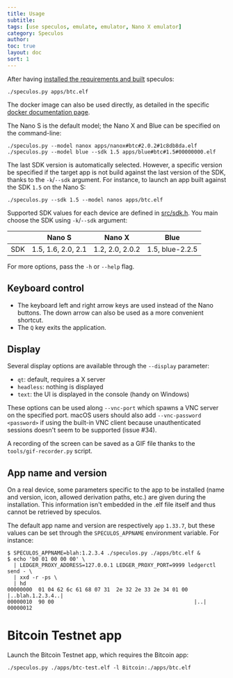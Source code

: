 ```yaml
---
title: Usage
subtitle:
tags: [use speculos, emulate, emulator, Nano X emulator]
category: Speculos
author:
toc: true
layout: doc
sort: 1
---
```


After having [installed the requirements and built](../installation/build.md) speculos:

```shell
./speculos.py apps/btc.elf
```

The docker image can also be used directly, as detailed in the specific [docker documentation page](docker.md).

The Nano S is the default model; the Nano X and Blue can be specified on the
command-line:

```shell
./speculos.py --model nanox apps/nanox#btc#2.0.2#1c8db8da.elf
./speculos.py --model blue --sdk 1.5 apps/blue#btc#1.5#00000000.elf
```

The last SDK version is automatically selected. However, a specific version
be specified if the target app is not build against the last version of the SDK,
thanks to the `-k`/`--sdk` argument. For instance, to launch an app built
against the SDK `1.5` on the Nano S:

```shell
./speculos.py --sdk 1.5 --model nanos apps/btc.elf
```

Supported SDK values for each device are defined in [src/sdk.h](https://github.com/LedgerHQ/speculos/blob/master/src/sdk.h).
You main choose the SDK using `-k`/`--sdk` argument:

|     | Nano S             | Nano X          | Blue            |
|-----|--------------------|-----------------|-----------------|
| SDK | 1.5, 1.6, 2.0, 2.1 | 1.2, 2.0, 2.0.2 | 1.5, blue-2.2.5 |

For more options, pass the `-h` or `--help` flag.

## Keyboard control

- The keyboard left and right arrow keys are used instead of the Nano buttons.
  The down arrow can also be used as a more convenient shortcut.
- The `Q` key exits the application.

## Display

Several display options are available through the `--display` parameter:

- `qt`: default, requires a X server
- `headless`: nothing is displayed
- `text`: the UI is displayed in the console (handy on Windows)

These options can be used along `--vnc-port` which spawns a VNC server on the
specified port. macOS users should also add `--vnc-password <password>` if using
the built-in VNC client because unauthenticated sessions doesn't seem to be
supported (issue #34).

A recording of the screen can be saved as a GIF file thanks to the
`tools/gif-recorder.py` script.

## App name and version

On a real device, some parameters specific to the app to be installed (name and
version, icon, allowed derivation paths, etc.) are given during the
installation. This information isn't embedded in the .elf file itself and thus
cannot be retrieved by speculos.

The default app name and version are respectively `app` `1.33.7`, but these
values can be set through the `SPECULOS_APPNAME` environment variable. For
instance:

```shell
$ SPECULOS_APPNAME=blah:1.2.3.4 ./speculos.py ./apps/btc.elf &
$ echo 'b0 01 00 00 00' \
  | LEDGER_PROXY_ADDRESS=127.0.0.1 LEDGER_PROXY_PORT=9999 ledgerctl send - \
  | xxd -r -ps \
  | hd
00000000  01 04 62 6c 61 68 07 31  2e 32 2e 33 2e 34 01 00  |..blah.1.2.3.4..|
00000010  90 00                                             |..|
00000012
```

# Bitcoin Testnet app

Launch the Bitcoin Testnet app, which requires the Bitcoin app:

```shell
./speculos.py ./apps/btc-test.elf -l Bitcoin:./apps/btc.elf
```
